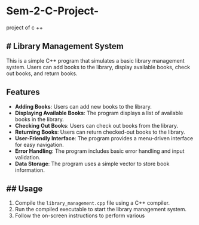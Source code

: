 # Sem-2-C-Project-
project of c ++ 
## # Library Management System

This is a simple C++ program that simulates a basic library management system. Users can add books to the library, display available books, check out books, and return books.

## Features

- **Adding Books**: Users can add new books to the library.
- **Displaying Available Books**: The program displays a list of available books in the library.
- **Checking Out Books**: Users can check out books from the library.
- **Returning Books**: Users can return checked-out books to the library.
- **User-Friendly Interface**: The program provides a menu-driven interface for easy navigation.
- **Error Handling**: The program includes basic error handling and input validation.
- **Data Storage**: The program uses a simple vector to store book information.
## ## Usage

1. Compile the `library_management.cpp` file using a C++ compiler.
2. Run the compiled executable to start the library management system.
3. Follow the on-screen instructions to perform various 
